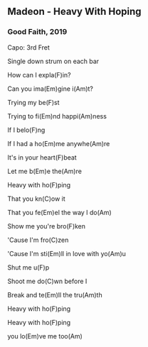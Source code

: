 ## Madeon - Heavy With Hoping
### Good Faith, 2019

Capo: 3rd Fret

Single down strum on each bar

How can I expla(F)in?

Can you ima(Em)gine i(Am)t?

Trying my be(F)st

Trying to fi(Em)nd happi(Am)ness

If I belo(F)ng

If I had a ho(Em)me anywhe(Am)re

It's in your heart(F)beat

Let me b(Em)e the(Am)re

Heavy with ho(F)ping

That you kn(C)ow it

That you fe(Em)el the way I do(Am)

Show me you're bro(F)ken

'Cause I'm fro(C)zen

'Cause I'm sti(Em)ll in love with yo(Am)u

Shut me u(F)p

Shoot me do(C)wn before I

Break and te(Em)ll the tru(Am)th

Heavy with ho(F)ping

Heavy with ho(F)ping

you lo(Em)ve me too(Am)
